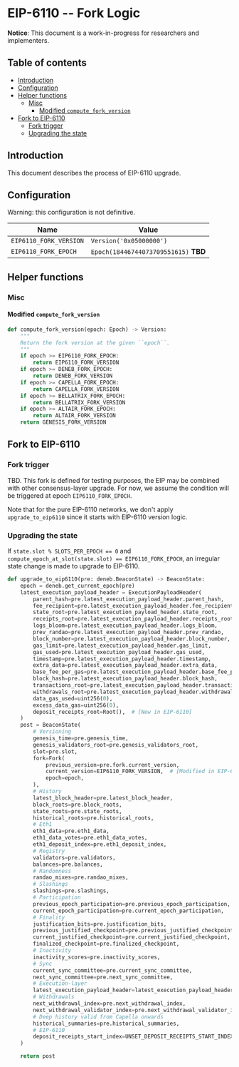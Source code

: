 # EIP-6110 -- Fork Logic

**Notice**: This document is a work-in-progress for researchers and implementers.

## Table of contents

<!-- START doctoc generated TOC please keep comment here to allow auto update -->
<!-- DON'T EDIT THIS SECTION, INSTEAD RE-RUN doctoc TO UPDATE -->

- [Introduction](#introduction)
- [Configuration](#configuration)
- [Helper functions](#helper-functions)
  - [Misc](#misc)
    - [Modified `compute_fork_version`](#modified-compute_fork_version)
- [Fork to EIP-6110](#fork-to-eip-6110)
  - [Fork trigger](#fork-trigger)
  - [Upgrading the state](#upgrading-the-state)

<!-- END doctoc generated TOC please keep comment here to allow auto update -->

## Introduction

This document describes the process of EIP-6110 upgrade.

## Configuration

Warning: this configuration is not definitive.

| Name | Value |
| - | - |
| `EIP6110_FORK_VERSION` | `Version('0x05000000')` |
| `EIP6110_FORK_EPOCH` | `Epoch(18446744073709551615)` **TBD** |

## Helper functions

### Misc

#### Modified `compute_fork_version`

```python
def compute_fork_version(epoch: Epoch) -> Version:
    """
    Return the fork version at the given ``epoch``.
    """
    if epoch >= EIP6110_FORK_EPOCH:
        return EIP6110_FORK_VERSION
    if epoch >= DENEB_FORK_EPOCH:
        return DENEB_FORK_VERSION
    if epoch >= CAPELLA_FORK_EPOCH:
        return CAPELLA_FORK_VERSION
    if epoch >= BELLATRIX_FORK_EPOCH:
        return BELLATRIX_FORK_VERSION
    if epoch >= ALTAIR_FORK_EPOCH:
        return ALTAIR_FORK_VERSION
    return GENESIS_FORK_VERSION
```

## Fork to EIP-6110

### Fork trigger

TBD. This fork is defined for testing purposes, the EIP may be combined with other consensus-layer upgrade.
For now, we assume the condition will be triggered at epoch `EIP6110_FORK_EPOCH`.

Note that for the pure EIP-6110 networks, we don't apply `upgrade_to_eip6110` since it starts with EIP-6110 version logic.

### Upgrading the state

If `state.slot % SLOTS_PER_EPOCH == 0` and `compute_epoch_at_slot(state.slot) == EIP6110_FORK_EPOCH`,
an irregular state change is made to upgrade to EIP-6110.

```python
def upgrade_to_eip6110(pre: deneb.BeaconState) -> BeaconState:
    epoch = deneb.get_current_epoch(pre)
    latest_execution_payload_header = ExecutionPayloadHeader(
        parent_hash=pre.latest_execution_payload_header.parent_hash,
        fee_recipient=pre.latest_execution_payload_header.fee_recipient,
        state_root=pre.latest_execution_payload_header.state_root,
        receipts_root=pre.latest_execution_payload_header.receipts_root,
        logs_bloom=pre.latest_execution_payload_header.logs_bloom,
        prev_randao=pre.latest_execution_payload_header.prev_randao,
        block_number=pre.latest_execution_payload_header.block_number,
        gas_limit=pre.latest_execution_payload_header.gas_limit,
        gas_used=pre.latest_execution_payload_header.gas_used,
        timestamp=pre.latest_execution_payload_header.timestamp,
        extra_data=pre.latest_execution_payload_header.extra_data,
        base_fee_per_gas=pre.latest_execution_payload_header.base_fee_per_gas,
        block_hash=pre.latest_execution_payload_header.block_hash,
        transactions_root=pre.latest_execution_payload_header.transactions_root,
        withdrawals_root=pre.latest_execution_payload_header.withdrawals_root,
        data_gas_used=uint256(0),
        excess_data_gas=uint256(0),
        deposit_receipts_root=Root(),  # [New in EIP-6110]
    )
    post = BeaconState(
        # Versioning
        genesis_time=pre.genesis_time,
        genesis_validators_root=pre.genesis_validators_root,
        slot=pre.slot,
        fork=Fork(
            previous_version=pre.fork.current_version,
            current_version=EIP6110_FORK_VERSION,  # [Modified in EIP-6110]
            epoch=epoch,
        ),
        # History
        latest_block_header=pre.latest_block_header,
        block_roots=pre.block_roots,
        state_roots=pre.state_roots,
        historical_roots=pre.historical_roots,
        # Eth1
        eth1_data=pre.eth1_data,
        eth1_data_votes=pre.eth1_data_votes,
        eth1_deposit_index=pre.eth1_deposit_index,
        # Registry
        validators=pre.validators,
        balances=pre.balances,
        # Randomness
        randao_mixes=pre.randao_mixes,
        # Slashings
        slashings=pre.slashings,
        # Participation
        previous_epoch_participation=pre.previous_epoch_participation,
        current_epoch_participation=pre.current_epoch_participation,
        # Finality
        justification_bits=pre.justification_bits,
        previous_justified_checkpoint=pre.previous_justified_checkpoint,
        current_justified_checkpoint=pre.current_justified_checkpoint,
        finalized_checkpoint=pre.finalized_checkpoint,
        # Inactivity
        inactivity_scores=pre.inactivity_scores,
        # Sync
        current_sync_committee=pre.current_sync_committee,
        next_sync_committee=pre.next_sync_committee,
        # Execution-layer
        latest_execution_payload_header=latest_execution_payload_header,  # [Modified in EIP-6110]
        # Withdrawals
        next_withdrawal_index=pre.next_withdrawal_index,
        next_withdrawal_validator_index=pre.next_withdrawal_validator_index,
        # Deep history valid from Capella onwards
        historical_summaries=pre.historical_summaries,
        # EIP-6110
        deposit_receipts_start_index=UNSET_DEPOSIT_RECEIPTS_START_INDEX,  # [New in EIP-6110]
    )

    return post
```
